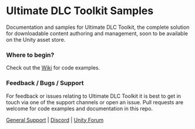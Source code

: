 # Ultimate DLC Toolkit Samples

Documentation and samples for Ultimate DLC Toolkit, the complete solution for downloadable content authoring and management, soon to be available on the Unity asset store.

### Where to begin?
Check out the [Wiki](https://github.com/TrivialInteractive/Ultimate-DLC-Toolkit-Samples/wiki) for code examples.

### Feedback / Bugs / Support
For feedback or issues relating to Ultimate DLC Toolkit it is best to get in touch via one of the support channels or open an issue.
Pull requests are welcome for code examples and documentation in this repo.

[General Support](https://trivialinteractive.co.uk/support.html) | [Discord](https://discord.gg/sHREXjmwa2) | [Unity Forum](https://forum.unity.com/threads/coming-soon-ultimate-dlc-toolkit-the-complete-downloadable-content-management-tool.1507853/)
